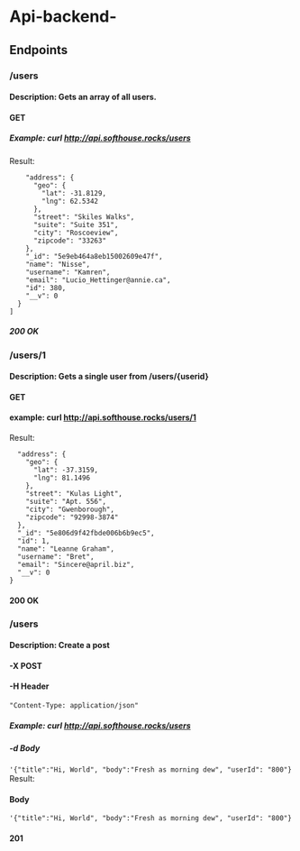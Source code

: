 # Api-backend-

## Endpoints

### /users
#### Description: Gets an array of all users.
#### GET
##### Example: curl http://api.softhouse.rocks/users
Result:
```{ 
    "address": {
      "geo": {
        "lat": -31.8129,
        "lng": 62.5342
      },
      "street": "Skiles Walks",
      "suite": "Suite 351",
      "city": "Roscoeview",
      "zipcode": "33263"
    },
    "_id": "5e9eb464a8eb15002609e47f",
    "name": "Nisse",
    "username": "Kamren",
    "email": "Lucio_Hettinger@annie.ca",
    "id": 380,
    "__v": 0
  }
]
```
##### 200 OK

### /users/1
#### Description: Gets a single user from /users/{userid}
#### GET
#### example: curl http://api.softhouse.rocks/users/1
Result: 
```{
  "address": {
    "geo": {
      "lat": -37.3159,
      "lng": 81.1496
    },
    "street": "Kulas Light",
    "suite": "Apt. 556",
    "city": "Gwenborough",
    "zipcode": "92998-3874"
  },
  "_id": "5e806d9f42fbde006b6b9ec5",
  "id": 1,
  "name": "Leanne Graham",
  "username": "Bret",
  "email": "Sincere@april.biz",
  "__v": 0
}
```
#### 200 OK

### /users
#### Description: Create a post
#### -X POST
#### -H Header  
```"Content-Type: application/json"```
##### Example: curl http://api.softhouse.rocks/users 
##### -d Body 
```'{"title":"Hi, World", "body":"Fresh as morning dew", "userId": "800"}```
Result:
#### Body 
```'{"title":"Hi, World", "body":"Fresh as morning dew", "userId": "800"}```
#### 201